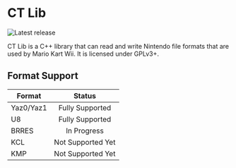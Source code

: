 # CT Lib

![Latest release](https://img.shields.io/github/v/release/narahiero/CTLib?include_prereleases)

CT Lib is a C++ library that can read and write Nintendo file formats that are
used by Mario Kart Wii. It is licensed under GPLv3+.

## Format Support

| **Format**      | **Status**         |
| --------------- |:------------------:|
| Yaz0/Yaz1       | Fully Supported    |
| U8              | Fully Supported    |
| BRRES           | In Progress        |
| KCL             | Not Supported Yet  |
| KMP             | Not Supported Yet  |
